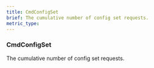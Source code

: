 ```yaml
---
title: CmdConfigSet
brief: The cumulative number of config set requests.
metric_type:
---
```

### CmdConfigSet

The cumulative number of config set requests.
